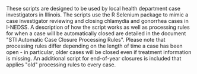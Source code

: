 These scripts are designed to be used by local health department case investigators in Illinois. The scripts use the R Selenium package to mimic a case investigator reviewing and closing chlamydia and gonorrhea cases in I-NEDSS. A description of how the script works as well as processing rules for when a case will be automatically closed are detailed in the document "STI Automatic Case Closure Processing Rules". Please note that processing rules differ depending on the length of time a case has been open - in particular, older cases will be closed even if treatment information is missing. An additional script for end-of-year closures is included that applies "old" processing rules to every case. 
